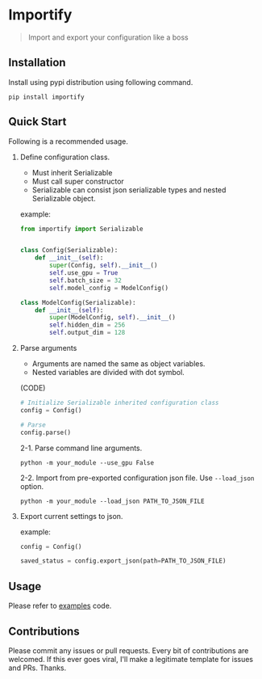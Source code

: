 # Importify
> Import and export your configuration like a boss

## Installation
Install using pypi distribution using following command.

```
pip install importify
```

## Quick Start
Following is a recommended usage.

1. Define configuration class.

    - Must inherit Serializable
    - Must call super constructor
    - Serializable can consist json serializable types and nested Serializable object.
    
    example:
    
    ```python
    from importify import Serializable


    class Config(Serializable):
        def __init__(self):
            super(Config, self).__init__() 
            self.use_gpu = True
            self.batch_size = 32
            self.model_config = ModelConfig()

    class ModelConfig(Serializable):
        def __init__(self):
            super(ModelConfig, self).__init__()
            self.hidden_dim = 256
            self.output_dim = 128
    ```

2. Parse arguments

    - Arguments are named the same as object variables.
    - Nested variables are divided with dot symbol.
    
    (CODE)
    
    ```python
    # Initialize Serializable inherited configuration class
    config = Config()

    # Parse
    config.parse()
    ```
    
    2-1. Parse command line arguments.

    ```
    python -m your_module --use_gpu False
    ```

    2-2. Import from pre-exported configuration json file. Use ```--load_json``` option.
    
    ```
    python -m your_module --load_json PATH_TO_JSON_FILE
    ```

3. Export current settings to json.

    example:
    
    ```python
    config = Config()
   
    saved_status = config.export_json(path=PATH_TO_JSON_FILE)
    ```
   
## Usage
Please refer to [examples](https://github.com/litcoderr/importify/tree/master/examples) code.

## Contributions
Please commit any issues or pull requests. Every bit of contributions are welcomed.
If this ever goes viral, I'll make a legitimate template for issues and PRs. Thanks.

